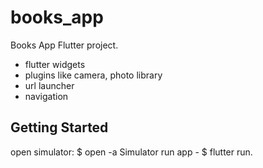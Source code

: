 # books_app

Books App Flutter project.

- flutter widgets
- plugins like camera, photo library
- url launcher
- navigation

## Getting Started

open simulator: $ open -a Simulator
run app - $ flutter run.
